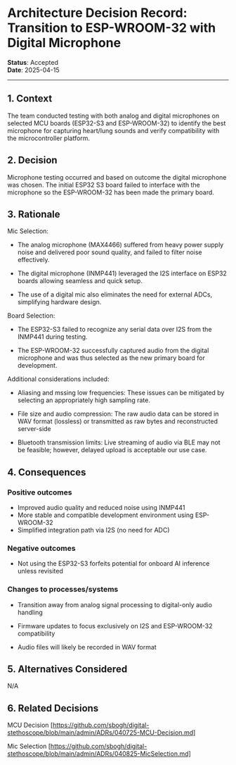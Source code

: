 # Architecture Decision Record: Transition to ESP-WROOM-32 with Digital Microphone

**Status**: Accepted  
**Date**: 2025-04-15  

---

## 1. Context

The team conducted testing with both analog and digital microphones on selected MCU boards (ESP32-S3 and ESP-WROOM-32) to identify the best microphone for capturing heart/lung sounds and verify compatibility with the microcontroller platform.

## 2. Decision

Microphone testing occurred and based on outcome the digital microphone was chosen. The initial ESP32 S3 board failed to interface with the microphone so the ESP-WROOM-32 has been made the primary board.

## 3. Rationale

Mic Selection: 
- The analog microphone (MAX4466) suffered from heavy power supply noise and delivered poor sound quality, and failed to filter noise effectively.

- The digital microphone (INMP441) leveraged the I2S interface on ESP32 boards allowing seamless and quick setup.

- The use of a digital mic also eliminates the need for external ADCs, simplifying hardware design.

Board Selection:

- The ESP32-S3 failed to recognize any serial data over I2S from the INMP441 during testing.

- The ESP-WROOM-32 successfully captured audio from the digital microphone and was thus selected as the new primary board for development.

Additional considerations included:

- Aliasing and mssing low frequencies: These issues can be mitigated by selecting an appropriately high sampling rate.

- File size and audio compression: The raw audio data can be stored in WAV format (lossless) or transmitted as raw bytes and reconstructed server-side

- Bluetooth transmission limits: Live streaming of audio via BLE may not be feasible; however, delayed upload is acceptable our use case.

## 4. Consequences


### Positive outcomes

- Improved audio quality and reduced noise using INMP441
- More stable and compatible development environment using ESP-WROOM-32
- Simplified integration path via I2S (no need for ADC)

### Negative outcomes
- Not using the ESP32-S3 forfeits potential for onboard AI inference unless revisited

### Changes to processes/systems
- Transition away from analog signal processing to digital-only audio handling

- Firmware updates to focus exclusively on I2S and ESP-WROOM-32 compatibility

- Audio files will likely be recorded in WAV format

## 5. Alternatives Considered

N/A

## 6. Related Decisions
MCU Decision
[https://github.com/sbogh/digital-stethoscope/blob/main/admin/ADRs/040725-MCU-Decision.md]

Mic Selection
[https://github.com/sbogh/digital-stethoscope/blob/main/admin/ADRs/040825-MicSelection.md]
